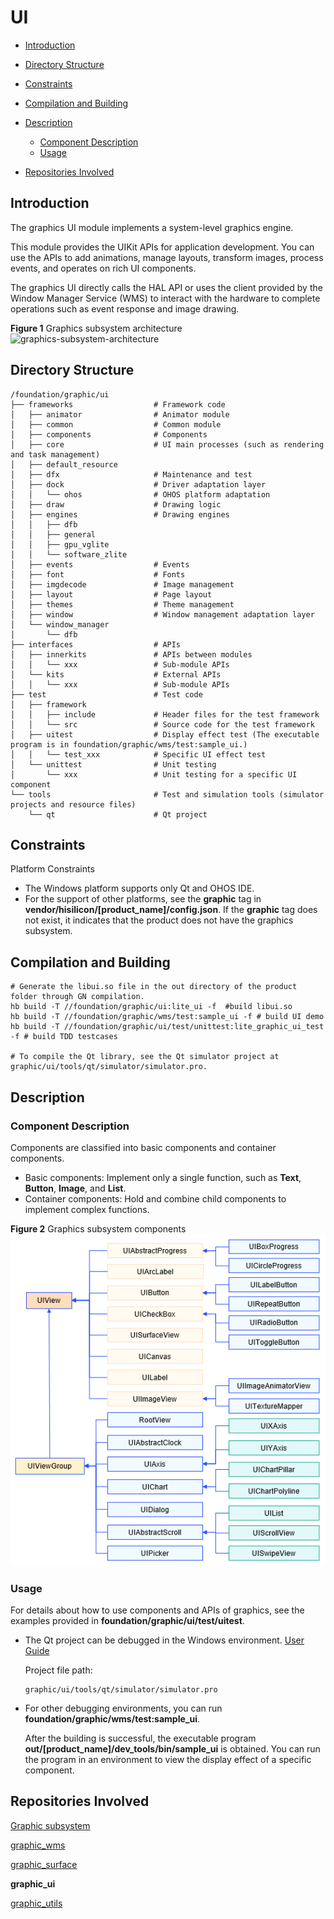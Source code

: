 # UI<a name="EN-US_TOPIC_0000001123180295"></a>

-   [Introduction](#section11660541593)
-   [Directory Structure](#section161941989596)
-   [Constraints](#section119744591305)
-   [Compilation and Building](#section137768191623)
-   [Description](#section1312121216216)
    -   [Component Description](#section66002422015)
    -   [Usage](#section129654513264)

-   [Repositories Involved](#section1371113476307)

## Introduction<a name="section11660541593"></a>

The graphics UI module implements a system-level graphics engine.

This module provides the UIKit APIs for application development. You can use the APIs to add animations, manage layouts, transform images, process events, and operates on rich UI components.

The graphics UI directly calls the HAL API or uses the client provided by the Window Manager Service \(WMS\) to interact with the hardware to complete operations such as event response and image drawing.

**Figure  1**  Graphics subsystem architecture<a name="fig1358754417214"></a>  
![](figures/graphics-subsystem-architecture.png "graphics-subsystem-architecture")

## Directory Structure<a name="section161941989596"></a>

```
/foundation/graphic/ui
├── frameworks                  # Framework code
│   ├── animator                # Animator module
│   ├── common                  # Common module
│   ├── components              # Components
│   ├── core                    # UI main processes (such as rendering and task management)
│   ├── default_resource
│   ├── dfx                     # Maintenance and test
│   ├── dock                    # Driver adaptation layer
│   │   └── ohos                # OHOS platform adaptation
│   ├── draw                    # Drawing logic
│   ├── engines                 # Drawing engines
│   │   ├── dfb
│   │   ├── general
│   │   ├── gpu_vglite
│   │   └── software_zlite
│   ├── events                  # Events
│   ├── font                    # Fonts
│   ├── imgdecode               # Image management
│   ├── layout                  # Page layout
│   ├── themes                  # Theme management
│   ├── window                  # Window management adaptation layer
│   └── window_manager
│       └── dfb
├── interfaces                  # APIs
│   ├── innerkits               # APIs between modules
│   │   └── xxx                 # Sub-module APIs
│   └── kits                    # External APIs
│   │   └── xxx                 # Sub-module APIs
├── test                        # Test code
│   ├── framework
│   │   ├── include             # Header files for the test framework
│   │   └── src                 # Source code for the test framework
│   ├── uitest                  # Display effect test (The executable program is in foundation/graphic/wms/test:sample_ui.)
│   │   └── test_xxx            # Specific UI effect test
│   └── unittest                # Unit testing
│       └── xxx                 # Unit testing for a specific UI component
└── tools                       # Test and simulation tools (simulator projects and resource files)
    └── qt                      # Qt project
```

## Constraints<a name="section119744591305"></a>

Platform Constraints

-   The Windows platform supports only Qt and OHOS IDE.
-   For the support of other platforms, see the  **graphic**  tag in  **vendor/hisilicon/\[product\_name\]/config.json**. If the  **graphic**  tag does not exist, it indicates that the product does not have the graphics subsystem.

## Compilation and Building<a name="section137768191623"></a>

```
# Generate the libui.so file in the out directory of the product folder through GN compilation.
hb build -T //foundation/graphic/ui:lite_ui -f  #build libui.so
hb build -T //foundation/graphic/wms/test:sample_ui -f # build UI demo
hb build -T //foundation/graphic/ui/test/unittest:lite_graphic_ui_test -f # build TDD testcases

# To compile the Qt library, see the Qt simulator project at graphic/ui/tools/qt/simulator/simulator.pro.
```

## Description<a name="section1312121216216"></a>

### Component Description<a name="section66002422015"></a>

Components are classified into basic components and container components.

-   Basic components: Implement only a single function, such as  **Text**,  **Button**,  **Image**, and  **List**.
-   Container components: Hold and combine child components to implement complex functions.

**Figure  2**  Graphics subsystem components<a name="fig1594213196218"></a>  
![](figures/graphics-subsystem-components.png "graphics-subsystem-components")

### Usage<a name="section129654513264"></a>

For details about how to use components and APIs of graphics, see the examples provided in  **foundation/graphic/ui/test/uitest**.

-   The Qt project can be debugged in the Windows environment. [User Guide](https://gitee.com/openharmony/arkui_ace_engine_lite/tree/master/frameworks/tools/qt/simulator)

    Project file path:

    ```
    graphic/ui/tools/qt/simulator/simulator.pro
    ```

-   For other debugging environments, you can run  **foundation/graphic/wms/test:sample\_ui**.

    After the building is successful, the executable program  **out/\[product\_name\]/dev\_tools/bin/sample\_ui**  is obtained. You can run the program in an environment to view the display effect of a specific component.


## Repositories Involved<a name="section1371113476307"></a>

[Graphic subsystem](https://gitee.com/openharmony/docs/blob/master/en/readme/graphics.md)

[graphic_wms](https://gitee.com/openharmony/graphic_wms/blob/master/README.md)

[graphic_surface](https://gitee.com/openharmony/graphic_surface/blob/master/README.md)

**graphic_ui**

[graphic_utils](https://gitee.com/openharmony/graphic_utils/blob/master/README.md)